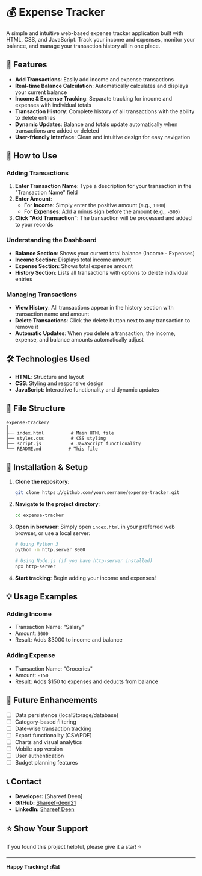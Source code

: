 # 💰 Expense Tracker

A simple and intuitive web-based expense tracker application built with HTML, CSS, and JavaScript. Track your income and expenses, monitor your balance, and manage your transaction history all in one place.

## 🌟 Features

- **Add Transactions**: Easily add income and expense transactions
- **Real-time Balance Calculation**: Automatically calculates and displays your current balance
- **Income & Expense Tracking**: Separate tracking for income and expenses with individual totals
- **Transaction History**: Complete history of all transactions with the ability to delete entries
- **Dynamic Updates**: Balance and totals update automatically when transactions are added or deleted
- **User-friendly Interface**: Clean and intuitive design for easy navigation

## 🚀 How to Use

### Adding Transactions

1. **Enter Transaction Name**: Type a description for your transaction in the "Transaction Name" field
2. **Enter Amount**: 
   - For **Income**: Simply enter the positive amount (e.g., `1000`)
   - For **Expenses**: Add a minus sign before the amount (e.g., `-500`)
3. **Click "Add Transaction"**: The transaction will be processed and added to your records

### Understanding the Dashboard

- **Balance Section**: Shows your current total balance (Income - Expenses)
- **Income Section**: Displays total income amount
- **Expense Section**: Shows total expense amount
- **History Section**: Lists all transactions with options to delete individual entries

### Managing Transactions

- **View History**: All transactions appear in the history section with transaction name and amount
- **Delete Transactions**: Click the delete button next to any transaction to remove it
- **Automatic Updates**: When you delete a transaction, the income, expense, and balance amounts automatically adjust

## 🛠️ Technologies Used

- **HTML**: Structure and layout
- **CSS**: Styling and responsive design
- **JavaScript**: Interactive functionality and dynamic updates

## 📁 File Structure

```
expense-tracker/
│
├── index.html          # Main HTML file
├── styles.css          # CSS styling
├── script.js           # JavaScript functionality
└── README.md          # This file
```

## 🔧 Installation & Setup

1. **Clone the repository**:
   ```bash
   git clone https://github.com/yourusername/expense-tracker.git
   ```

2. **Navigate to the project directory**:
   ```bash
   cd expense-tracker
   ```

3. **Open in browser**:
   Simply open `index.html` in your preferred web browser, or use a local server:
   ```bash
   # Using Python 3
   python -m http.server 8000
   
   # Using Node.js (if you have http-server installed)
   npx http-server
   ```

4. **Start tracking**: Begin adding your income and expenses!

## 💡 Usage Examples

### Adding Income
- Transaction Name: "Salary"
- Amount: `3000`
- Result: Adds $3000 to income and balance

### Adding Expense
- Transaction Name: "Groceries"
- Amount: `-150`
- Result: Adds $150 to expenses and deducts from balance

## 🎯 Future Enhancements

- [ ] Data persistence (localStorage/database)
- [ ] Category-based filtering
- [ ] Date-wise transaction tracking
- [ ] Export functionality (CSV/PDF)
- [ ] Charts and visual analytics
- [ ] Mobile app version
- [ ] User authentication
- [ ] Budget planning features

## 📞 Contact

- **Developer:** [Shareef Deen]
- **GitHub:** [Shareef-deen21](https://github.com/Shareef-deen21?tab=repositories)
- **LinkedIn:** [Shareef Deen](https://lk.linkedin.com/in/shareef-deen-69480331a)

## ⭐ Show Your Support

If you found this project helpful, please give it a star! ⭐

---

**Happy Tracking! 💰📊**